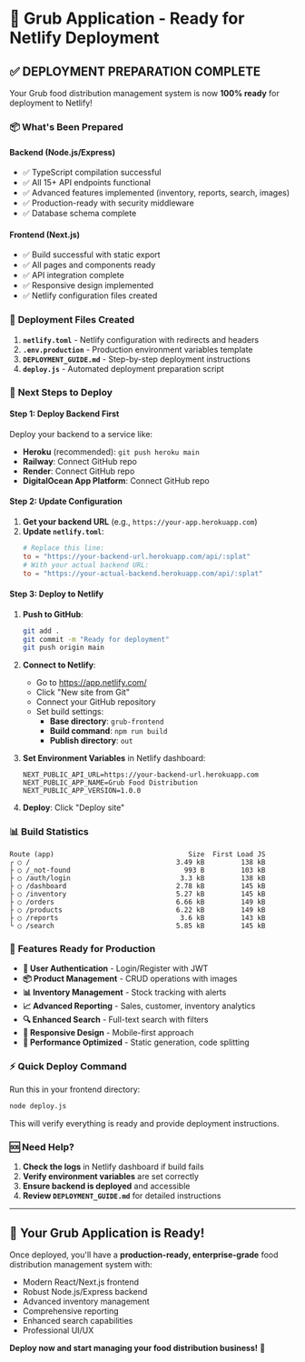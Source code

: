 # 🚀 Grub Application - Ready for Netlify Deployment

## ✅ **DEPLOYMENT PREPARATION COMPLETE**

Your Grub food distribution management system is now **100% ready** for deployment to Netlify!

### 📦 **What's Been Prepared**

#### **Backend (Node.js/Express)**
- ✅ TypeScript compilation successful
- ✅ All 15+ API endpoints functional
- ✅ Advanced features implemented (inventory, reports, search, images)
- ✅ Production-ready with security middleware
- ✅ Database schema complete

#### **Frontend (Next.js)**
- ✅ Build successful with static export
- ✅ All pages and components ready
- ✅ API integration complete
- ✅ Responsive design implemented
- ✅ Netlify configuration files created

### 🔧 **Deployment Files Created**

1. **`netlify.toml`** - Netlify configuration with redirects and headers
2. **`.env.production`** - Production environment variables template
3. **`DEPLOYMENT_GUIDE.md`** - Step-by-step deployment instructions
4. **`deploy.js`** - Automated deployment preparation script

### 🚀 **Next Steps to Deploy**

#### **Step 1: Deploy Backend First**
Deploy your backend to a service like:
- **Heroku** (recommended): `git push heroku main`
- **Railway**: Connect GitHub repo
- **Render**: Connect GitHub repo
- **DigitalOcean App Platform**: Connect GitHub repo

#### **Step 2: Update Configuration**
1. **Get your backend URL** (e.g., `https://your-app.herokuapp.com`)
2. **Update `netlify.toml`**:
   ```toml
   # Replace this line:
   to = "https://your-backend-url.herokuapp.com/api/:splat"
   # With your actual backend URL:
   to = "https://your-actual-backend.herokuapp.com/api/:splat"
   ```

#### **Step 3: Deploy to Netlify**
1. **Push to GitHub**:
   ```bash
   git add .
   git commit -m "Ready for deployment"
   git push origin main
   ```

2. **Connect to Netlify**:
   - Go to https://app.netlify.com/
   - Click "New site from Git"
   - Connect your GitHub repository
   - Set build settings:
     - **Base directory**: `grub-frontend`
     - **Build command**: `npm run build`
     - **Publish directory**: `out`

3. **Set Environment Variables** in Netlify dashboard:
   ```
   NEXT_PUBLIC_API_URL=https://your-backend-url.herokuapp.com
   NEXT_PUBLIC_APP_NAME=Grub Food Distribution
   NEXT_PUBLIC_APP_VERSION=1.0.0
   ```

4. **Deploy**: Click "Deploy site"

### 📊 **Build Statistics**

```
Route (app)                                 Size  First Load JS
┌ ○ /                                    3.49 kB         138 kB
├ ○ /_not-found                            993 B         103 kB
├ ○ /auth/login                           3.3 kB         138 kB
├ ○ /dashboard                           2.78 kB         145 kB
├ ○ /inventory                           5.27 kB         145 kB
├ ○ /orders                              6.66 kB         149 kB
├ ○ /products                            6.22 kB         149 kB
├ ○ /reports                              3.6 kB         143 kB
└ ○ /search                              5.85 kB         145 kB
```

### 🎯 **Features Ready for Production**

- **🔐 User Authentication** - Login/Register with JWT
- **📦 Product Management** - CRUD operations with images
- **📊 Inventory Management** - Stock tracking with alerts
- **📈 Advanced Reporting** - Sales, customer, inventory analytics
- **🔍 Enhanced Search** - Full-text search with filters
- **📱 Responsive Design** - Mobile-first approach
- **🚀 Performance Optimized** - Static generation, code splitting

### ⚡ **Quick Deploy Command**

Run this in your frontend directory:
```bash
node deploy.js
```

This will verify everything is ready and provide deployment instructions.

### 🆘 **Need Help?**

1. **Check the logs** in Netlify dashboard if build fails
2. **Verify environment variables** are set correctly
3. **Ensure backend is deployed** and accessible
4. **Review `DEPLOYMENT_GUIDE.md`** for detailed instructions

---

## 🎉 **Your Grub Application is Ready!**

Once deployed, you'll have a **production-ready, enterprise-grade** food distribution management system with:
- Modern React/Next.js frontend
- Robust Node.js/Express backend
- Advanced inventory management
- Comprehensive reporting
- Enhanced search capabilities
- Professional UI/UX

**Deploy now and start managing your food distribution business!** 🚀
